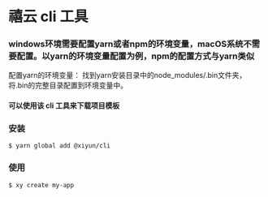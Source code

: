 # 禧云 cli 工具

### windows环境需要配置yarn或者npm的环境变量，macOS系统不需要配置。以yarn的环境变量配置为例，npm的配置方式与yarn类似
 配置yarn的环境变量： 找到yarn安装目录中的node_modules/.bin文件夹，将.bin的完整目录配置到环境变量中。

#### 可以使用该 cli 工具来下载项目模板

### 安装

```shell
$ yarn global add @xiyun/cli
```

### 使用

```shell
$ xy create my-app
```

